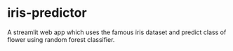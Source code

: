 # iris-predictor
A streamlit web app which uses the famous iris dataset and predict class of flower using random forest classifier.
